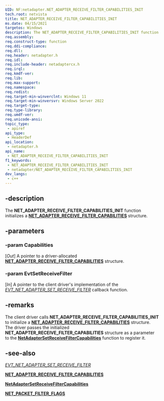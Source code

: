 ```yaml
---
UID: NF:netadapter.NET_ADAPTER_RECEIVE_FILTER_CAPABILITIES_INIT
tech.root: netvista
title: NET_ADAPTER_RECEIVE_FILTER_CAPABILITIES_INIT
ms.date: 04/15/2021
targetos: Windows
description: The NET_ADAPTER_RECEIVE_FILTER_CAPABILITIES_INIT function initializes a NET_ADAPTER_RECEIVE_FILTER_CAPABILITIES structure. 
req.assembly: 
req.construct-type: function
req.ddi-compliance: 
req.dll: 
req.header: netadapter.h
req.idl: 
req.include-header: netadaptercx.h
req.irql: 
req.kmdf-ver: 
req.lib: 
req.max-support: 
req.namespace: 
req.redist: 
req.target-min-winverclnt: Windows 11
req.target-min-winversvr: Windows Server 2022
req.target-type: 
req.type-library: 
req.umdf-ver: 
req.unicode-ansi: 
topic_type:
 - apiref
api_type:
 - HeaderDef
api_location:
 - netadapter.h
api_name:
 - NET_ADAPTER_RECEIVE_FILTER_CAPABILITIES_INIT
f1_keywords:
 - NET_ADAPTER_RECEIVE_FILTER_CAPABILITIES_INIT
 - netadapter/NET_ADAPTER_RECEIVE_FILTER_CAPABILITIES_INIT
dev_langs:
 - c++
---
```


## -description

The **NET_ADAPTER_RECEIVE_FILTER_CAPABILITIES_INIT** function initializes a [**NET_ADAPTER_RECEIVE_FILTER_CAPABILITIES**](ns-netadapter-net_adapter_receive_filter_capabilities.md) structure. 

## -parameters

### -param Capabilities

[_Out_] A pointer to a driver-allocated [**NET_ADAPTER_RECEIVE_FILTER_CAPABILITIES**](ns-netadapter-net_adapter_receive_filter_capabilities.md) structure.

### -param EvtSetReceiveFilter

[_In_] A pointer to the client driver's implementation of the [*EVT_NET_ADAPTER_SET_RECEIVE_FILTER*](nc-netadapter-evt_net_adapter_set_receive_filter.md) callback function.

## -remarks

The client driver calls **NET_ADAPTER_RECEIVE_FILTER_CAPABILITIES_INIT** to initialize a [**NET_ADAPTER_RECEIVE_FILTER_CAPABILITIES**](ns-netadapter-net_adapter_receive_filter_capabilities.md) structure. The driver passes the initialized **NET_ADAPTER_RECEIVE_FILTER_CAPABILITIES** structure as a parameter to the [**NetAdapterSetReceiveFilterCapabilities**](nf-netadapter-netadaptersetreceivefiltercapabilities.md) function to register it.

## -see-also

[*EVT_NET_ADAPTER_SET_RECEIVE_FILTER*](nc-netadapter-evt_net_adapter_set_receive_filter.md)

[**NET_ADAPTER_RECEIVE_FILTER_CAPABILITIES**](ns-netadapter-net_adapter_receive_filter_capabilities.md)

[**NetAdapterSetReceiveFilterCapabilities**](nf-netadapter-netadaptersetreceivefiltercapabilities.md)

[**NET_PACKET_FILTER_FLAGS**](ne-netadapter-net_packet_filter_flags.md)
